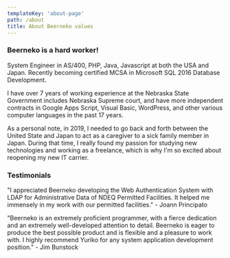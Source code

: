 ```yaml
---
templateKey: 'about-page'
path: /about
title: About Beerneko values
---
```

### Beerneko is a hard worker!
System Engineer in AS/400, PHP, Java, Javascript at both the USA and Japan. Recently becoming certified MCSA in Microsoft SQL 2016 Database Development.

I have over 7 years of working experience at the Nebraska State Government includes Nebraska Supreme court, and have more independent contracts in Google Apps Script, Visual Basic, WordPress, and other various computer languages in the past 17 years.

As a personal note, in 2019, I needed to go back and forth between the United State and Japan to act as a caregiver to a sick family member in Japan. During that time, I really found my passion for studying new technologies and working as a freelance, which is why I'm so excited about reopening my new IT carrier. 

### Testimonials

"I appreciated Beerneko developing the Web Authentication System with LDAP for Administrative Data of NDEQ Permitted Facilities. It helped me immensely in my work with our permitted facilities." - Joann Principato

"Beerneko is an extremely proficient programmer, with a fierce dedication and an extremely well-developed attention to detail. Beerneko is eager to produce the best possible product and is flexible and a pleasure to work with. I highly recommend Yuriko for any system application development position." - Jim Bunstock

<!-- ### Single origin
Single-origin coffee is coffee grown within a single known geographic origin. Sometimes, this is a single farm or a specific collection of beans from a single country. The name of the coffee is then usually the place it was grown to whatever degree available.

### Sustainable farming
Sustainable agriculture is farming in sustainable ways based on an understanding of ecosystem services, the study of relationships between organisms and their environment. What grows where and how it is grown are a matter of choice and careful consideration for nature and communities.

### Direct sourcing
Direct trade is a form of sourcing practiced by some coffee roasters. Advocates of direct trade practices promote direct communication and price negotiation between buyer and farmer, along with systems that encourage and incentivize quality.

### Reinvest profits
We want to truly empower the communities that bring amazing coffee to you. That’s why we reinvest 20% of our profits into farms, local businesses and schools everywhere our coffee is grown. You can see the communities grow and learn more about coffee farming on our blog. -->
